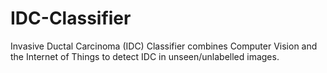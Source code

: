 # IDC-Classifier
Invasive Ductal Carcinoma (IDC) Classifier combines Computer Vision and the Internet of Things to detect IDC in unseen/unlabelled images.
